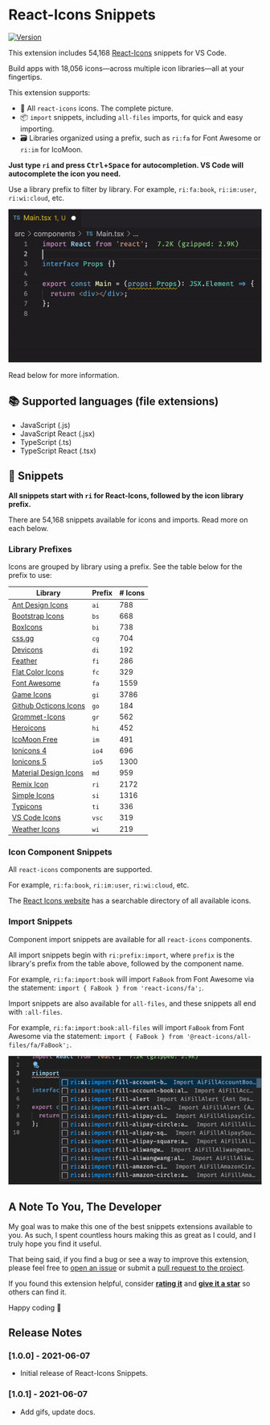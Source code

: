 # React-Icons Snippets

[![Version](https://vsmarketplacebadge.apphb.com/version/justinmahar.react-icons-snippets.svg)](https://marketplace.visualstudio.com/items?itemName=justinmahar.react-icons-snippets)

This extension includes 54,168 [React-Icons](https://react-icons.github.io/react-icons) snippets for VS Code. 

Build apps with 18,056 icons&mdash;across multiple icon libraries&mdash;all at your fingertips.

This extension supports:

- 👏 All `react-icons` icons. The complete picture.
- 📦 `import` snippets, including `all-files` imports, for quick and easy importing.
- 🗃️ Libraries organized using a prefix, such as `ri:fa` for Font Awesome or `ri:im` for IcoMoon.

**Just type `ri` and press <kbd>Ctrl</kbd>+<kbd>Space</kbd> for autocompletion. VS Code will autocomplete the icon you need.**

Use a library prefix to filter by library. For example, `ri:fa:book`, `ri:im:user`, `ri:wi:cloud`, etc.

![Demo](./images/demo.gif)

Read below for more information.

## 📚 Supported languages (file extensions)
- JavaScript (.js)
- JavaScript React (.jsx)
- TypeScript (.ts)
- TypeScript React (.tsx)

## 📖 Snippets

**All snippets start with `ri` for React-Icons, followed by the icon library prefix.**

There are 54,168 snippets available for icons and imports. Read more on each below.

### Library Prefixes

Icons are grouped by library using a prefix. See the table below for the prefix to use:

| Library                                                                          | Prefix | # Icons |
| -------------------------------------------------------------------------------- | ------ | ------- |
| [Ant Design Icons](https://react-icons.github.io/react-icons/icons?name=ai)      | `ai`   | 788     |
| [Bootstrap Icons](https://react-icons.github.io/react-icons/icons?name=bs)       | `bs`   | 668     |
| [BoxIcons](https://react-icons.github.io/react-icons/icons?name=bi)              | `bi`   | 738     |
| [css.gg](https://react-icons.github.io/react-icons/icons?name=cg)                | `cg`   | 704     |
| [Devicons](https://react-icons.github.io/react-icons/icons?name=di)              | `di`   | 192     |
| [Feather](https://react-icons.github.io/react-icons/icons?name=fi)               | `fi`   | 286     |
| [Flat Color Icons](https://react-icons.github.io/react-icons/icons?name=fc)      | `fc`   | 329     |
| [Font Awesome](https://react-icons.github.io/react-icons/icons?name=fa)          | `fa`   | 1559    |
| [Game Icons](https://react-icons.github.io/react-icons/icons?name=gi)            | `gi`   | 3786    |
| [Github Octicons Icons](https://react-icons.github.io/react-icons/icons?name=go) | `go`   | 184     |
| [Grommet-Icons](https://react-icons.github.io/react-icons/icons?name=gr)         | `gr`   | 562     |
| [Heroicons](https://react-icons.github.io/react-icons/icons?name=hi)             | `hi`   | 452     |
| [IcoMoon Free](https://react-icons.github.io/react-icons/icons?name=im)          | `im`   | 491     |
| [Ionicons 4](https://react-icons.github.io/react-icons/icons?name=io)            | `io4`  | 696     |
| [Ionicons 5](https://react-icons.github.io/react-icons/icons?name=io5)           | `io5`  | 1300    |
| [Material Design Icons](https://react-icons.github.io/react-icons/icons?name=md) | `md`   | 959     |
| [Remix Icon](https://react-icons.github.io/react-icons/icons?name=ri)            | `ri`   | 2172    |
| [Simple Icons](https://react-icons.github.io/react-icons/icons?name=si)          | `si`   | 1316    |
| [Typicons](https://react-icons.github.io/react-icons/icons?name=ti)              | `ti`   | 336     |
| [VS Code Icons](https://react-icons.github.io/react-icons/icons?name=vsc)        | `vsc`  | 319     |
| [Weather Icons](https://react-icons.github.io/react-icons/icons?name=wi)         | `wi`   | 219     |

### Icon Component Snippets

All `react-icons` components are supported.

For example, `ri:fa:book`, `ri:im:user`, `ri:wi:cloud`, etc.

The [React Icons website](https://react-icons.github.io/react-icons) has a searchable directory of all available icons.

### Import Snippets

Component import snippets are available for all `react-icons` components. 

All import snippets begin with `ri:prefix:import`, where `prefix` is the library's prefix from the table above, followed by the component name.

For example, `ri:fa:import:book` will import `FaBook` from Font Awesome via the statement: `import { FaBook } from 'react-icons/fa';`.

Import snippets are also available for `all-files`, and these snippets all end with `:all-files`. 

For example, `ri:fa:import:book:all-files` will import `FaBook` from Font Awesome via the statement: `import { FaBook } from '@react-icons/all-files/fa/FaBook';`.

![Imports](./images/imports.gif)

## A Note To You, The Developer

My goal was to make this one of the best snippets extensions available to you. As such, I spent countless hours making this as great as I could, and I truly hope you find it useful.

That being said, if you find a bug or see a way to improve this extension, please feel free to [open an issue](https://github.com/justinmahar/vscode-react-icons-snippets/issues) or submit a [pull request to the project](https://github.com/justinmahar/vscode-react-icons-snippets).

If you found this extension helpful, consider **[rating it](https://marketplace.visualstudio.com/items?itemName=justinmahar.react-icons-snippets&ssr=false#review-details)** and **[give it a star](https://github.com/justinmahar/vscode-react-icons-snippets)** so others can find it.

Happy coding 🖖

## Release Notes

### [1.0.0] - 2021-06-07

- Initial release of React-Icons Snippets.

### [1.0.1] - 2021-06-07

- Add gifs, update docs.